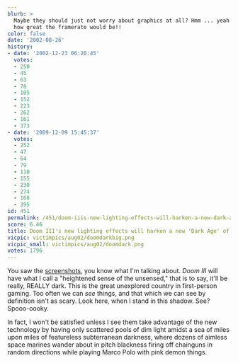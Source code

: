 ```yaml
---
blurb: >
  Maybe they should just not worry about graphics at all? Hmm ... yeah ... imagine
  how great the framerate would be!!
color: false
date: '2002-08-26'
history:
- date: '2002-12-23 06:20:45'
  votes:
  - 250
  - 45
  - 63
  - 78
  - 105
  - 152
  - 223
  - 262
  - 161
  - 373
- date: '2009-12-09 15:45:37'
  votes:
  - 252
  - 47
  - 64
  - 79
  - 110
  - 155
  - 230
  - 274
  - 168
  - 395
id: 451
permalink: /451/doom-iiis-new-lighting-effects-will-harken-a-new-dark-age-of-gameplay/
score: 6.46
title: Doom III's new lighting effects will harken a new 'Dark Age' of gameplay!
vicpic: victimpics/aug02/doomdarkbig.png
vicpic_small: victimpics/aug02/doomdark.png
votes: 1796
---
```


You saw the
[screenshots](http://web.archive.org/web/20020826000000/http://gamespy.com/e32002/pc/doom3b/screenshots.shtml),
you know what I'm talking about. *Doom III* will have what I call a
"heightened sense of the unsensed," that is to say, it'll be really,
REALLY dark. This is the great unexplored country in first-person
gaming. Too often we can *see* things, and that which we can see by
definition isn't as scary. Look here, when I stand in this shadow. See?
Spooo-oooky.

In fact, I won't be satisfied unless I see them take advantage of the
new technology by having only scattered pools of dim light amidst a sea
of miles upon miles of featureless subterranean darkness, where dozens
of aimless space marines wander about in pitch blackness firing off
chainguns in random directions while playing Marco Polo with pink demon
things.